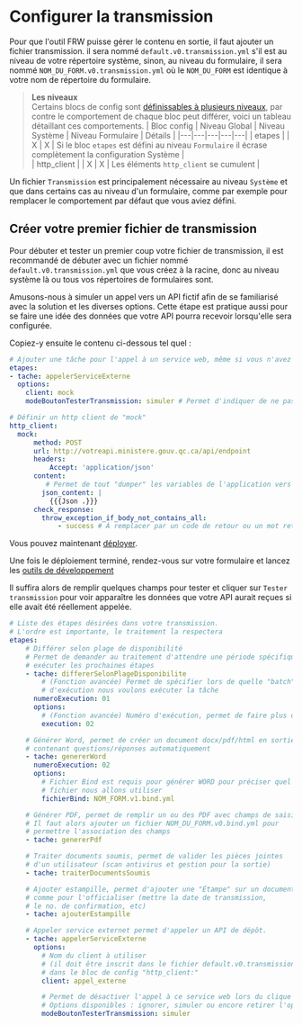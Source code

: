 # Configurer la transmission

Pour que l'outil FRW puisse gérer le contenu en sortie, il faut ajouter un fichier transmission. il sera nommé `default.v0.transmission.yml` s'il est au niveau de votre répertoire système, sinon, au niveau du formulaire, il sera nommé `NOM_DU_FORM.v0.transmission.yml` où le `NOM_DU_FORM` est identique à votre nom de répertoire du formulaire.


> **Les niveaux**\
> Certains blocs de config sont [définissables à plusieurs niveaux](Documentation/Niveaux.md), par contre le comportement de chaque bloc peut différer, voici un tableau détaillant ces comportements.
>| Bloc config  | Niveau Global | Niveau Système | Niveau Formulaire  |   Détails |
>|---|---|---|---|---|
>| etapes  |   |  X  | X  | Si le bloc `etapes` est défini au niveau `Formulaire` il écrase complètement la configuration Système |   
>| http_client  |   | X  | X  | Les éléments `http_client` se cumulent  |


Un fichier `Transmission` est principalement nécessaire au niveau `Système` et que dans certains cas au niveau d'un formulaire, comme par exemple pour remplacer le comportement par défaut que vous aviez défini.

## Créer votre premier fichier de transmission

Pour débuter et tester un premier coup votre fichier de transmission, il est recommandé de débuter avec un fichier nommé `default.v0.transmission.yml` que vous créez à la racine, donc au niveau système là ou tous vos répertoires de formulaires sont.

Amusons-nous à simuler un appel vers un API fictif afin de se familiarisé avec la solution et les diverses options. Cette étape est pratique aussi pour se faire une idée des données que votre API pourra recevoir lorsqu'elle sera configurée.

Copiez-y ensuite le contenu ci-dessous tel quel :

```yaml
# Ajouter une tâche pour l'appel à un service web, même si vous n'avez pas encore d'API, copiez tel quel.
etapes:
- tache: appelerServiceExterne
  options:
    client: mock
    modeBoutonTesterTransmission: simuler # Permet d'indiquer de ne pas effectuer l'appel

# Définir un http client de "mock"
http_client:
  mock:
      method: POST
      url: http://votreapi.ministere.gouv.qc.ca/api/endpoint
      headers:
          Accept: 'application/json'
      content:
         # Permet de tout "dumper" les variables de l'application vers votre API
        json_content: |
          {{{Json .}}}
      check_response:
        throw_exception_if_body_not_contains_all:
            - success # À remplacer par un code de retour ou un mot retourné par votre api afin de valider que tout est concluant
```

Vous pouvez maintenant [déployer](Documentation/Déployer.md). 

Une fois le déploiement terminé, rendez-vous sur votre formulaire et lancez les [outils de développement](Documentation/Outils-developement.md)

Il suffira alors de remplir quelques champs pour tester et cliquer sur `Tester transmission` pour voir apparaître les données que votre API aurait reçues si elle avait été réellement appelée.

```yaml
# Liste des étapes désirées dans votre transmission.
# L'ordre est importante, le traitement la respectera
etapes:  
    # Différer selon plage de disponibilité
    # Permet de demander au traitement d'attendre une période spécifique pour
    # exécuter les prochaines étapes
    - tache: differerSelonPlageDisponibilite
        # (Fonction avancée) Permet de spécifier lors de quelle "batch" 
        # d'exécution nous voulons exécuter la tâche 
      numeroExecution: 01
      options:
        # (Fonction avancée) Numéro d'exécution, permet de faire plus d'une batch d'appels 
        execution: 02

    # Générer Word, permet de créer un document docx/pdf/html en sortie
    # contenant questions/réponses automatiquement
    - tache: genererWord
      numeroExecution: 02
      options:
        # Fichier Bind est requis pour générer WORD pour préciser quel 
        # fichier nous allons utiliser
        fichierBind: NOM_FORM.v1.bind.yml  

    # Générer PDF, permet de remplir un ou des PDF avec champs de saisies
    # Il faut alors ajouter un fichier NOM_DU_FORM.v0.bind.yml pour 
    # permettre l'association des champs
    - tache: genererPdf

    # Traiter documents soumis, permet de valider les pièces jointes 
    # d'un utilisateur (scan antivirus et gestion pour la sortie)
    - tache: traiterDocumentsSoumis

    # Ajouter estampille, permet d'ajouter une "Étampe" sur un document 
    # comme pour l'officialiser (mettre la date de transmission, 
    # le no. de confirmation, etc)
    - tache: ajouterEstampille

    # Appeler service externet permet d'appeler un API de dépôt.
    - tache: appelerServiceExterne
      options: 
        # Nom du client à utiliser
        # (il doit être inscrit dans le fichier default.v0.transmission.yml) 
        # dans le bloc de config "http_client:"
        client: appel_externe      

        # Permet de désactiver l'appel à ce service web lors du clique sur le bouton "Tester transmission" de l'interface des outils de développement
        # Options disponibles : ignorer, simuler ou encore retirer l'option pour que l'étape s'exécute sur le bouton tester transmission
        modeBoutonTesterTransmission: simuler 
``` 
